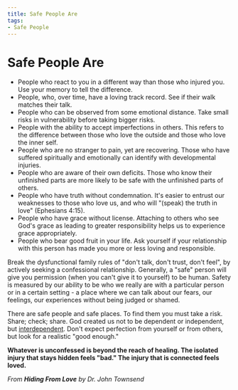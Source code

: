 ```yaml
---
title: Safe People Are
tags:
- Safe People
---
```

# Safe People Are

* People who react to you in a different way than those who injured you. Use your memory to tell the difference.
* People, who, over time, have a loving track record. See if their walk matches their talk.
* People who can be observed from some emotional distance. Take small risks in vulnerability before taking bigger risks.
* People with the ability to accept imperfections in others. This refers to the difference between those who love the outside and those who love the inner self.
* People who are no stranger to pain, yet are recovering. Those who have suffered spiritually and emotionally can identify with developmental injuries.
* People who are aware of their own deficits. Those who know their unfinished parts are more likely to be safe with the unfinished parts of others.
* People who have truth without condemnation. It's easier to entrust our weaknesses to those who love us, and who will "(speak) the truth in love" (Ephesians 4:15).
* People who have grace without license. Attaching to others who see God's grace as leading to greater responsibility helps us to experience grace appropriately.
* People who bear good fruit in your life. Ask yourself if your relationship with this person has made you more or less loving and responsible. 

Break the dysfunctional family rules of "don't talk, don't trust, don't feel", by actively seeking a confessional relationship. Generally, a "safe" person will give you permission (when you can't give it to yourself) to be human. Safety is measured by our ability to be who we really are with a particular person or in a certain setting - a place where we can talk about our fears, our feelings, our experiences without being judged or shamed.

There are safe people and safe places. To find them you must take a risk. Share; check; share. God created us not to be dependent or independent, but <u>interdependent</u>. Don't expect perfection from yourself or from others, but look for a realistic "good enough."

**Whatever is unconfessed is beyond the reach of healing. The isolated injury that stays hidden feels "bad." The injury that is connected feels loved.**

*From **Hiding From Love** by Dr. John Townsend*

